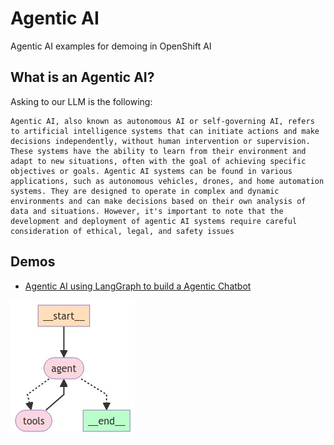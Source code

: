 # Agentic AI

Agentic AI examples for demoing in OpenShift AI

## What is an Agentic AI?

Asking to our LLM is the following: 

```
Agentic AI, also known as autonomous AI or self-governing AI, refers to artificial intelligence systems that can initiate actions and make decisions independently, without human intervention or supervision. These systems have the ability to learn from their environment and adapt to new situations, often with the goal of achieving specific objectives or goals. Agentic AI systems can be found in various applications, such as autonomous vehicles, drones, and home automation systems. They are designed to operate in complex and dynamic environments and can make decisions based on their own analysis of data and situations. However, it's important to note that the development and deployment of agentic AI systems require careful consideration of ethical, legal, and safety issues
```

## Demos

* [Agentic AI using LangGraph to build a Agentic Chatbot](./agentic-ai-examples/agentic-ai-langgraph.ipynb)

![Agentic AI with LangGraph](./assets/agentic1.jpeg)